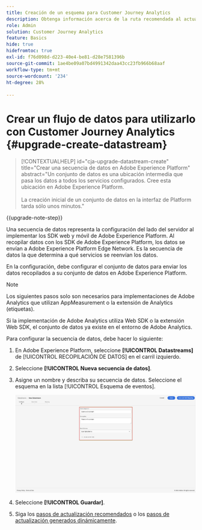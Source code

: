```yaml
---
title: Creación de un esquema para Customer Journey Analytics
description: Obtenga información acerca de la ruta recomendada al actualizar de Adobe Analytics a Customer Journey Analytics
role: Admin
solution: Customer Journey Analytics
feature: Basics
hide: true
hidefromtoc: true
exl-id: f76d098d-d223-40e4-be81-d28e7581396b
source-git-commit: 1ae4be09a07bd4991342daa43cc23fb966b68aaf
workflow-type: tm+mt
source-wordcount: '234'
ht-degree: 28%

---
```


# Crear un flujo de datos para utilizarlo con Customer Journey Analytics {#upgrade-create-datastream}

<!-- markdownlint-disable MD034 -->

>[!CONTEXTUALHELP]
>id="cja-upgrade-datastream-create"
>title="Crear una secuencia de datos en Adobe Experience Platform"
>abstract="Un conjunto de datos es una ubicación intermedia que pasa los datos a todos los servicios configurados. Cree esta ubicación en Adobe Experience Platform.<br><br>La creación inicial de un conjunto de datos en la interfaz de Platform tarda sólo unos minutos."

<!-- markdownlint-enable MD034 -->

{{upgrade-note-step}}

<!-- Should we single source this instead of duplicate it? The following steps were copied from: /help/data-ingestion/aepwebsdk.md-->

Una secuencia de datos representa la configuración del lado del servidor al implementar los SDK web y móvil de Adobe Experience Platform. Al recopilar datos con los SDK de Adobe Experience Platform, los datos se envían a Adobe Experience Platform Edge Network. Es la secuencia de datos la que determina a qué servicios se reenvían los datos.

En la configuración, debe configurar el conjunto de datos para enviar los datos recopilados a su conjunto de datos en Adobe Experience Platform.

>[!NOTE]
>
>Los siguientes pasos solo son necesarios para implementaciones de Adobe Analytics que utilizan AppMeasurement o la extensión de Analytics (etiquetas).
>
>Si la implementación de Adobe Analytics utiliza Web SDK o la extensión Web SDK, el conjunto de datos ya existe en el entorno de Adobe Analytics.

Para configurar la secuencia de datos, debe hacer lo siguiente:

1. En Adobe Experience Platform, seleccione **[!UICONTROL Datastreams]** de [!UICONTROL RECOPILACIÓN DE DATOS] en el carril izquierdo.

1. Seleccione **[!UICONTROL Nueva secuencia de datos]**.

1. Asigne un nombre y describa su secuencia de datos. Seleccione el esquema en la lista [!UICONTROL Esquema de eventos].

   ![Nuevo conjunto de datos](assets/new-datastream.png)

1. Seleccione **[!UICONTROL Guardar]**.

1. Siga los [pasos de actualización recomendados](/help/getting-started/cja-upgrade/cja-upgrade-recommendations.md#recommended-upgrade-steps-for-most-organizations) o los [pasos de actualización generados dinámicamente](https://gigazelle.github.io/cja-ttv/).
